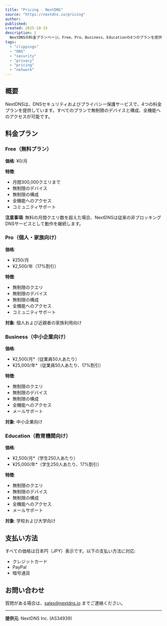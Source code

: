```yaml
---
title: "Pricing - NextDNS"
source: "https://nextdns.io/pricing"
author:
published:
created: 2025-10-15
description: |
  NextDNSの料金プランページ。Free、Pro、Business、Educationの4つのプランを提供し、DNS セキュリティとプライバシー保護サービスを個人から企業、教育機関まで幅広く展開している。
tags:
  - "clippings"
  - "DNS"
  - "security"
  - "privacy"
  - "pricing"
  - "network"
---
```


## 概要

NextDNSは、DNSセキュリティおよびプライバシー保護サービスで、4つの料金プランを提供しています。すべてのプランで無制限のデバイスと構成、全機能へのアクセスが可能です。

## 料金プラン

### Free（無料プラン）

**価格**: ¥0/月

**特徴**:

- 月間300,000クエリまで
- 無制限のデバイス
- 無制限の構成
- 全機能へのアクセス
- コミュニティサポート

**注意事項**: 無料の月間クエリ数を超えた場合、NextDNSは従来の非ブロッキングDNSサービスとして動作を継続します。

### Pro（個人・家族向け）

**価格**:

- ¥250/月
- ¥2,500/年（17%割引）

**特徴**:

- 無制限のクエリ
- 無制限のデバイス
- 無制限の構成
- 全機能へのアクセス
- コミュニティサポート

**対象**: 個人および近親者の家族利用向け

### Business（中小企業向け）

**価格**:

- ¥2,500/月*（従業員50人あたり）
- ¥25,000/年*（従業員50人あたり、17%割引）

**特徴**:

- 無制限のクエリ
- 無制限のデバイス
- 無制限の構成
- 全機能へのアクセス
- メールサポート

**対象**: 中小企業向け

### Education（教育機関向け）

**価格**:

- ¥2,500/月*（学生250人あたり）
- ¥25,000/年*（学生250人あたり、17%割引）

**特徴**:

- 無制限のクエリ
- 無制限のデバイス
- 無制限の構成
- 全機能へのアクセス
- メールサポート

**対象**: 学校および大学向け

## 支払い方法

すべての価格は日本円（JPY）表示です。以下の支払い方法に対応:

- クレジットカード
- PayPal
- 暗号通貨

## お問い合わせ

質問がある場合は、<sales@nextdns.io> までご連絡ください。

---

**提供元**: NextDNS Inc. (AS34939)
